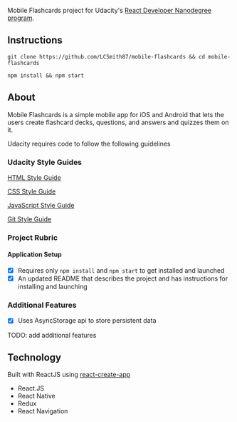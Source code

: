 Mobile Flashcards project for Udacity's [React Developer Nanodegree program](https://www.udacity.com/course/react-nanodegree--nd019).

## Instructions

`git clone https://github.com/LCSmith87/mobile-flashcards && cd mobile-flashcards`

`npm install && npm start`

## About

Mobile Flashcards is a simple mobile app for iOS and Android that lets the users create flashcard decks, questions, and answers and quizzes them on it.

Udacity requires code to follow the following guidelines


### Udacity Style Guides

[HTML Style Guide](http://udacity.github.io/frontend-nanodegree-styleguide/index.html)

[CSS Style Guide](http://udacity.github.io/frontend-nanodegree-styleguide/css.html)

[JavaScript Style Guide](http://udacity.github.io/frontend-nanodegree-styleguide/javascript.html)

[Git Style Guide](https://udacity.github.io/git-styleguide/)

### Project Rubric

#### Application Setup

- [x] Requires only `npm install` and `npm start` to get installed and launched
- [x] An updated README that describes the project and has instructions for installing and launching

### Additional Features

- [x] Uses AsyncStorage api to store persistent data

TODO: add additional features


## Technology

Built with ReactJS using [react-create-app](https://github.com/facebook/create-react-app)

- React.JS
- React Native
- Redux
- React Navigation
